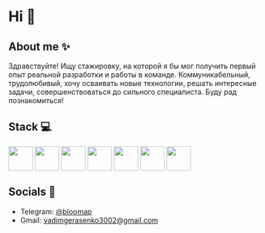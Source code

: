 # Hi 👋

## About me ✨
Здравствуйте! Ищу стажировку, на которой я бы мог получить первый опыт реальной разработки и работы в команде. Коммуникабельный, трудолюбивый, хочу осваивать новые технологии, решать интересные задачи, совершенствоваться до сильного специалиста. Буду рад познакомиться!

## Stack 💻
<div style="display: flex; gap: 0.25rem;">
<img src="https://cdn.jsdelivr.net/gh/devicons/devicon@latest/icons/html5/html5-original.svg" height="48" width="48"/>
<img src="https://cdn.jsdelivr.net/gh/devicons/devicon@latest/icons/css3/css3-original.svg" height="48" width="48"/>
<img src="https://cdn.jsdelivr.net/gh/devicons/devicon@latest/icons/sass/sass-original.svg" height="48" width="48"/>
<img src="https://cdn.jsdelivr.net/gh/devicons/devicon@latest/icons/javascript/javascript-original.svg" height="48" width="48"/>
<img src="https://cdn.jsdelivr.net/gh/devicons/devicon@latest/icons/webpack/webpack-original.svg" height="48" width="48"/>
<img src="https://cdn.jsdelivr.net/gh/devicons/devicon@latest/icons/npm/npm-original-wordmark.svg" height="48" width="48"/>
<img src="https://cdn.jsdelivr.net/gh/devicons/devicon@latest/icons/git/git-original.svg" height="48" width="48"/>
</div>

## Socials 📩
- Telegram: [@bloomap](https://t.me/bloomapd)
- Gmail: vadimgerasenko3002@gmail.com